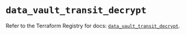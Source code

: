 # `data_vault_transit_decrypt`

Refer to the Terraform Registry for docs: [`data_vault_transit_decrypt`](https://registry.terraform.io/providers/hashicorp/vault/5.1.0/docs/data-sources/transit_decrypt).
